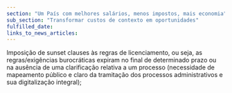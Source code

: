 ```yaml
---
section: "Um País com melhores salários, menos impostos, mais economia"
sub_section: "Transformar custos de contexto em oportunidades"
fulfilled_date:
links_to_news_articles:
---
```


Imposição de sunset clauses às regras de licenciamento, ou seja, as regras/exigências burocráticas expiram no final de determinado prazo ou na ausência de uma clarificação relativa a um processo (necessidade de mapeamento público e claro da tramitação dos processos administrativos e sua digitalização integral);